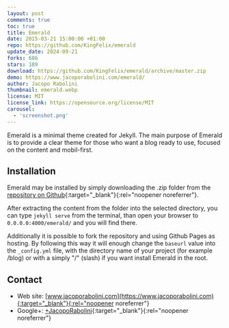 ```yaml
---
layout: post
comments: true
toc: true
title: Emerald
date: 2015-03-21 15:00:00 +01:00
repo: https://github.com/KingFelix/emerald
update_date: 2024-09-21
forks: 686
stars: 189
download: https://github.com/KingFelix/emerald/archive/master.zip
demo: https://www.jacoporabolini.com/emerald/
author: Jacopo Rabolini
thumbnail: emerald.webp
license: MIT
license_link: https://opensource.org/license/MIT
carousel:
  - 'screenshot.png'
---
```


Emerald is a minimal theme created for Jekyll. The main purpose of Emerald is to provide a clear theme for those who want a blog ready to use, focused on the content and mobil-first.

## Installation

Emerald may be installed by simply downloading the .zip folder from the [repository on Github](https://github.com/KingFelix/emerald/archive/master.zip){:target="_blank"}{:rel="noopener noreferrer"}.

After extracting the content from the folder into the selected directory, you can type `jekyll serve` from the terminal, than open your browser to `0.0.0.0:4000/emerald/` and you will find there.

Additionally it is possible to fork the repository and using Github Pages as hosting. By following this way it will enough change the `baseurl` value into the `_config.yml` file, with the directory name of your project (for example /blog) or with a simply "/" (slash) if you want install Emerald in the root.

## Contact

* Web site: [www.jacoporabolini.com](https://www.jacoporabolini.com){:target="_blank"}{:rel="noopener noreferrer"}
* Google+: [+JacopoRabolini](https://plus.google.com/u/0/+JacopoRabolini/posts){:target="_blank"}{:rel="noopener noreferrer"}
